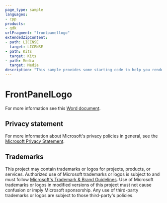 ```yaml
---
page_type: sample
languages:
- cpp
products:
- gdk
urlFragment: "frontpanellogo"
extendedZipContent:
- path: LICENSE
  target: LICENSE
- path: Kits
  target: Kits
- path: Media
  target: Media
description: "This sample provides some starting code to help you render an image the Xbox Devkit front panel display using a standard image format."
---
```


# FrontPanelLogo

For more information see this [Word document](https://github.com/microsoft/Xbox-GDK-Samples/blob/main/Samples/System/FrontPanelLogo/readme.docx).

## Privacy statement

For more information about Microsoft's privacy policies in general, see the [Microsoft Privacy Statement](https://privacy.microsoft.com/privacystatement/).

## Trademarks

This project may contain trademarks or logos for projects, products, or services. Authorized use of Microsoft trademarks or logos is subject to and must follow [Microsoft's Trademark & Brand Guidelines](https://www.microsoft.com/en-us/legal/intellectualproperty/trademarks/usage/general). Use of Microsoft trademarks or logos in modified versions of this project must not cause confusion or imply Microsoft sponsorship. Any use of third-party trademarks or logos are subject to those third-party's policies.
